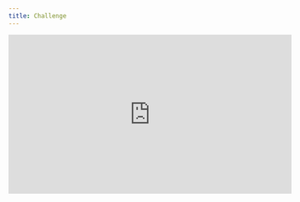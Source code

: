 ```yaml
---
title: Challenge
---
```


<iframe width="560" height="315" src="https://www.youtube.com/embed/videoseries?list=PLbyOzek2hP7Xbi1QESAYY6Hx58SW-Lbra" frameborder="0" allow="accelerometer; autoplay; encrypted-media; gyroscope; picture-in-picture" allowfullscreen>
</iframe>
